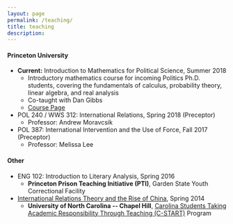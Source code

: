 ```yaml
---
layout: page
permalink: /teaching/
title: teaching
description:
---
```


#### Princeton University

- **Current:** Introduction to Mathematics for Political Science, Summer 2018
    + Introductory mathematics course for incoming Politics Ph.D. students, covering the fundamentals of calculus, probability theory, linear algebra, and real analysis
    + Co-taught with Dan Gibbs
    + [Course Page](http://brendancooley.com/imps2018/)
- POL 240 / WWS 312: International Relations, Spring 2018 (Preceptor)
    + Professor: Andrew Moravcsik
- POL 387: International Intervention and the Use of Force, Fall 2017 (Preceptor)
    + Professor: Melissa Lee

#### Other

- ENG 102: Introduction to Literary Analysis, Spring 2016
    + **Princeton Prison Teaching Initiative (PTI)**, Garden State Youth Correctional Facility
- [International Relations Theory and the Rise of China](https://brendancooley.com/public/SPCL400.303.pdf), Spring 2014
    + **University of North Carolina -- Chapel Hill**, [Carolina Students Taking Academic Responsibility Through Teaching (C-START)](http://honorscarolina.unc.edu/academics/c-start/) Program
